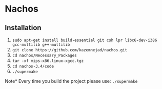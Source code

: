 # Nachos

## Installation

1) `sudo apt-get install build-essential git csh lpr libc6-dev-i386 gcc-multilib g++-multilib` </br>
2) `git clone https://github.com/kazemnejad/nachos.git` </br>
3) `cd nachos/Necessary_Packages` </br>
4) `tar -xf mips-x86.linux-xgcc.tgz`</br>
5) `cd nachos-3.4/code`</br>
6) `./supermake` </br>

Note* Every time you build the project please use: `./supermake` </br>

